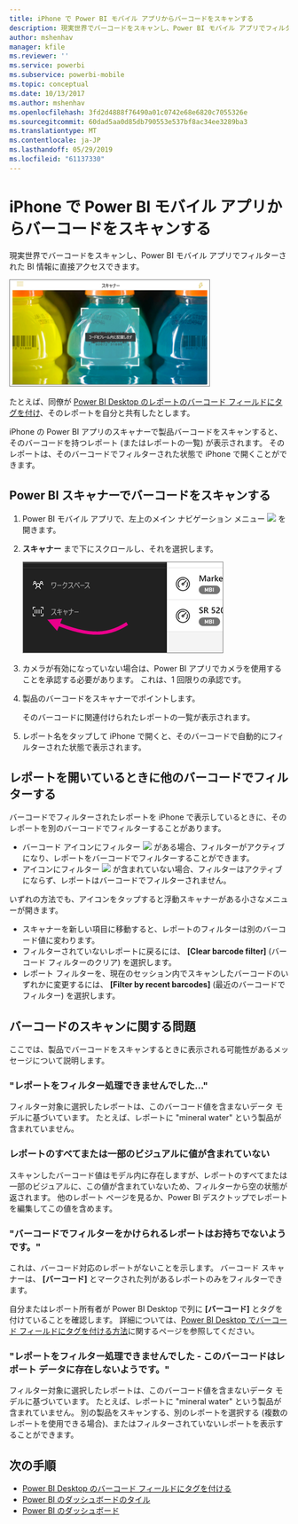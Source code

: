 ```yaml
---
title: iPhone で Power BI モバイル アプリからバーコードをスキャンする
description: 現実世界でバーコードをスキャンし、Power BI モバイル アプリでフィルターされた BI 情報に直接アクセスできます。
author: mshenhav
manager: kfile
ms.reviewer: ''
ms.service: powerbi
ms.subservice: powerbi-mobile
ms.topic: conceptual
ms.date: 10/13/2017
ms.author: mshenhav
ms.openlocfilehash: 3fd2d4888f76490a01c0742e68e6820c7055326e
ms.sourcegitcommit: 60dad5aa0d85db790553e537bf8ac34ee3289ba3
ms.translationtype: MT
ms.contentlocale: ja-JP
ms.lasthandoff: 05/29/2019
ms.locfileid: "61137330"
---
```

# <a name="scan-a-barcode-with-your-iphone-from-the-power-bi-mobile-app"></a>iPhone で Power BI モバイル アプリからバーコードをスキャンする
現実世界でバーコードをスキャンし、Power BI モバイル アプリでフィルターされた BI 情報に直接アクセスできます。

![](media/mobile-apps-scan-barcode-iphone/power-bi-barcode-scanner.png)

たとえば、同僚が [Power BI Desktop のレポートのバーコード フィールドにタグを付け](../../desktop-mobile-barcodes.md)、そのレポートを自分と共有したとします。 

iPhone の Power BI アプリのスキャナーで製品バーコードをスキャンすると、そのバーコードを持つレポート (またはレポートの一覧) が表示されます。 そのレポートは、そのバーコードでフィルターされた状態で iPhone で開くことができます。

## <a name="scan-a-barcode-with-the-power-bi-scanner"></a>Power BI スキャナーでバーコードをスキャンする
1. Power BI モバイル アプリで、左上のメイン ナビゲーション メニュー ![](media/mobile-apps-scan-barcode-iphone/pbi_iph_navmenu.png) を開きます。 
2. **スキャナー** まで下にスクロールし、それを選択します。 
   
    ![](media/mobile-apps-scan-barcode-iphone/power-bi-scanner.png)
3. カメラが有効になっていない場合は、Power BI アプリでカメラを使用することを承認する必要があります。 これは、1 回限りの承認です。 
4. 製品のバーコードをスキャナーでポイントします。 
   
    そのバーコードに関連付けられたレポートの一覧が表示されます。
5. レポート名をタップして iPhone で開くと、そのバーコードで自動的にフィルターされた状態で表示されます。

## <a name="filter-by-other-barcodes-while-in-a-report"></a>レポートを開いているときに他のバーコードでフィルターする
バーコードでフィルターされたレポートを iPhone で表示しているときに、そのレポートを別のバーコードでフィルターすることがあります。

* バーコード アイコンにフィルター ![](media/mobile-apps-scan-barcode-iphone/power-bi-barcode-filtered-icon-black.png) がある場合、フィルターがアクティブになり、レポートをバーコードでフィルターすることができます。 
* アイコンにフィルター ![](media/mobile-apps-scan-barcode-iphone/power-bi-barcode-unfiltered-icon.png) が含まれていない場合、フィルターはアクティブにならず、レポートはバーコードでフィルターされません。 

いずれの方法でも、アイコンをタップすると浮動スキャナーがある小さなメニューが開きます。

* スキャナーを新しい項目に移動すると、レポートのフィルターは別のバーコード値に変わります。 
* フィルターされていないレポートに戻るには、 **[Clear barcode filter]** (バーコード フィルターのクリア) を選択します。
* レポート フィルターを、現在のセッション内でスキャンしたバーコードのいずれかに変更するには、 **[Filter by recent barcodes]** (最近のバーコードでフィルター) を選択します。

## <a name="issues-with-scanning-a-barcode"></a>バーコードのスキャンに関する問題
ここでは、製品でバーコードをスキャンするときに表示される可能性があるメッセージについて説明します。

### <a name="couldnt-filter-report"></a>"レポートをフィルター処理できませんでした..."
フィルター対象に選択したレポートは、このバーコード値を含まないデータ モデルに基づいています。 たとえば、レポートに "mineral water" という製品が含まれていません。  

### <a name="allsome-of-the-visuals-in-the-report-dont-contain-any-value"></a>レポートのすべてまたは一部のビジュアルに値が含まれていない
スキャンしたバーコード値はモデル内に存在しますが、レポートのすべてまたは一部のビジュアルに、この値が含まれていないため、フィルターから空の状態が返されます。 他のレポート ページを見るか、Power BI デスクトップでレポートを編集してこの値を含めます。 

### <a name="looks-like-you-dont-have-any-reports-that-can-be-filtered-by-barcodes"></a>"バーコードでフィルターをかけられるレポートはお持ちでないようです。"
これは、バーコード対応のレポートがないことを示します。 バーコード スキャナーは、 **[バーコード]** とマークされた列があるレポートのみをフィルターできます。  

自分またはレポート所有者が Power BI Desktop で列に **[バーコード]** とタグを付けていることを確認します。 詳細については、[Power BI Desktop でバーコード フィールドにタグを付ける方法](../../desktop-mobile-barcodes.md)に関するページを参照してください。

### <a name="couldnt-filter-report---looks-like-this-barcode-doesnt-exist-in-the-report-data"></a>"レポートをフィルター処理できませんでした - このバーコードはレポート データに存在しないようです。"
フィルター対象に選択したレポートは、このバーコード値を含まないデータ モデルに基づいています。 たとえば、レポートに "mineral water" という製品が含まれていません。 別の製品をスキャンする、別のレポートを選択する (複数のレポートを使用できる場合)、またはフィルターされていないレポートを表示することができます。 

## <a name="next-steps"></a>次の手順
* [Power BI Desktop のバーコード フィールドにタグを付ける](../../desktop-mobile-barcodes.md)
* [Power BI のダッシュボードのタイル](../end-user-tiles.md)
* [Power BI のダッシュボード](../end-user-dashboards.md)

